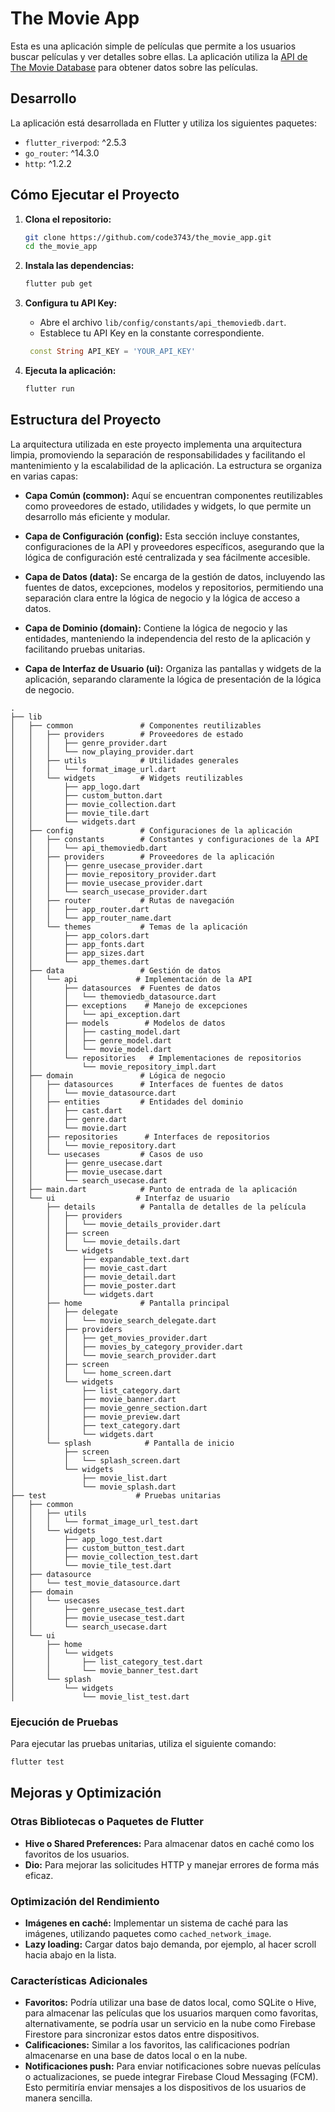 
# The Movie App

Esta es una aplicación simple de películas que permite a los usuarios buscar películas y ver detalles sobre ellas. La aplicación utiliza la [API de The Movie Database](https://www.themoviedb.org/) para obtener datos sobre las películas.

## Desarrollo

La aplicación está desarrollada en Flutter y utiliza los siguientes paquetes:

- `flutter_riverpod`: ^2.5.3
- `go_router`: ^14.3.0
- `http`: ^1.2.2

## Cómo Ejecutar el Proyecto

1. **Clona el repositorio:**
   ```bash
   git clone https://github.com/code3743/the_movie_app.git
   cd the_movie_app
   ```

2. **Instala las dependencias:**
   ```bash
   flutter pub get
   ```

3. **Configura tu API Key:**
   - Abre el archivo `lib/config/constants/api_themoviedb.dart`.
   - Establece tu API Key en la constante correspondiente.

   ```dart
    const String API_KEY = 'YOUR_API_KEY'
    ```

4. **Ejecuta la aplicación:**
   ```bash
   flutter run
   ```

## Estructura del Proyecto

La arquitectura utilizada en este proyecto implementa una arquitectura limpia, promoviendo la separación de responsabilidades y facilitando el mantenimiento y la escalabilidad de la aplicación. La estructura se organiza en varias capas:

- **Capa Común (common):** Aquí se encuentran componentes reutilizables como proveedores de estado, utilidades y widgets, lo que permite un desarrollo más eficiente y modular.

- **Capa de Configuración (config):** Esta sección incluye constantes, configuraciones de la API y proveedores específicos, asegurando que la lógica de configuración esté centralizada y sea fácilmente accesible.

- **Capa de Datos (data):** Se encarga de la gestión de datos, incluyendo las fuentes de datos, excepciones, modelos y repositorios, permitiendo una separación clara entre la lógica de negocio y la lógica de acceso a datos.

- **Capa de Dominio (domain):** Contiene la lógica de negocio y las entidades, manteniendo la independencia del resto de la aplicación y facilitando pruebas unitarias.

- **Capa de Interfaz de Usuario (ui):** Organiza las pantallas y widgets de la aplicación, separando claramente la lógica de presentación de la lógica de negocio.

```
.
├── lib
│   ├── common               # Componentes reutilizables
│   │   ├── providers        # Proveedores de estado
│   │   │   ├── genre_provider.dart
│   │   │   └── now_playing_provider.dart
│   │   ├── utils            # Utilidades generales
│   │   │   └── format_image_url.dart
│   │   └── widgets          # Widgets reutilizables
│   │       ├── app_logo.dart
│   │       ├── custom_button.dart
│   │       ├── movie_collection.dart
│   │       ├── movie_tile.dart
│   │       └── widgets.dart
│   ├── config               # Configuraciones de la aplicación
│   │   ├── constants        # Constantes y configuraciones de la API
│   │   │   └── api_themoviedb.dart
│   │   ├── providers        # Proveedores de la aplicación
│   │   │   ├── genre_usecase_provider.dart
│   │   │   ├── movie_repository_provider.dart
│   │   │   ├── movie_usecase_provider.dart
│   │   │   └── search_usecase_provider.dart
│   │   ├── router           # Rutas de navegación
│   │   │   ├── app_router.dart
│   │   │   └── app_router_name.dart
│   │   └── themes           # Temas de la aplicación
│   │       ├── app_colors.dart
│   │       ├── app_fonts.dart
│   │       ├── app_sizes.dart
│   │       └── app_themes.dart
│   ├── data                 # Gestión de datos
│   │   └── api             # Implementación de la API
│   │       ├── datasources  # Fuentes de datos
│   │       │   └── themoviedb_datasource.dart
│   │       ├── exceptions    # Manejo de excepciones
│   │       │   └── api_exception.dart
│   │       ├── models        # Modelos de datos
│   │       │   ├── casting_model.dart
│   │       │   ├── genre_model.dart
│   │       │   └── movie_model.dart
│   │       └── repositories   # Implementaciones de repositorios
│   │           └── movie_repository_impl.dart
│   ├── domain               # Lógica de negocio
│   │   ├── datasources      # Interfaces de fuentes de datos
│   │   │   └── movie_datasource.dart
│   │   ├── entities         # Entidades del dominio
│   │   │   ├── cast.dart
│   │   │   ├── genre.dart
│   │   │   └── movie.dart
│   │   ├── repositories      # Interfaces de repositorios
│   │   │   └── movie_repository.dart
│   │   └── usecases         # Casos de uso
│   │       ├── genre_usecase.dart
│   │       ├── movie_usecase.dart
│   │       └── search_usecase.dart
│   ├── main.dart            # Punto de entrada de la aplicación
│   └── ui                  # Interfaz de usuario
│       ├── details          # Pantalla de detalles de la película
│       │   ├── providers
│       │   │   └── movie_details_provider.dart
│       │   ├── screen
│       │   │   └── movie_details.dart
│       │   └── widgets
│       │       ├── expandable_text.dart
│       │       ├── movie_cast.dart
│       │       ├── movie_detail.dart
│       │       ├── movie_poster.dart
│       │       └── widgets.dart
│       ├── home             # Pantalla principal
│       │   ├── delegate
│       │   │   └── movie_search_delegate.dart
│       │   ├── providers
│       │   │   ├── get_movies_provider.dart
│       │   │   ├── movies_by_category_provider.dart
│       │   │   └── movie_search_provider.dart
│       │   ├── screen
│       │   │   └── home_screen.dart
│       │   └── widgets
│       │       ├── list_category.dart
│       │       ├── movie_banner.dart
│       │       ├── movie_genre_section.dart
│       │       ├── movie_preview.dart
│       │       ├── text_category.dart
│       │       └── widgets.dart
│       └── splash            # Pantalla de inicio
│           ├── screen
│           │   └── splash_screen.dart
│           └── widgets
│               ├── movie_list.dart
│               └── movie_splash.dart
├── test                    # Pruebas unitarias
│   ├── common
│   │   ├── utils
│   │   │   └── format_image_url_test.dart
│   │   └── widgets
│   │       ├── app_logo_test.dart
│   │       ├── custom_button_test.dart
│   │       ├── movie_collection_test.dart
│   │       └── movie_tile_test.dart
│   ├── datasource
│   │   └── test_movie_datasource.dart
│   ├── domain
│   │   └── usecases
│   │       ├── genre_usecase_test.dart
│   │       ├── movie_usecase_test.dart
│   │       └── search_usecase.dart
│   └── ui
│       ├── home
│       │   └── widgets
│       │       ├── list_category_test.dart
│       │       └── movie_banner_test.dart
│       └── splash
│           └── widgets
│               └── movie_list_test.dart
```

### Ejecución de Pruebas

Para ejecutar las pruebas unitarias, utiliza el siguiente comando:

```bash
flutter test
```

## Mejoras y Optimización

### Otras Bibliotecas o Paquetes de Flutter

- **Hive o Shared Preferences:** Para almacenar datos en caché como los favoritos de los usuarios.
- **Dio:** Para mejorar las solicitudes HTTP y manejar errores de forma más eficaz.

### Optimización del Rendimiento

- **Imágenes en caché:** Implementar un sistema de caché para las imágenes, utilizando paquetes como `cached_network_image`.
- **Lazy loading:** Cargar datos bajo demanda, por ejemplo, al hacer scroll hacia abajo en la lista.

### Características Adicionales

- **Favoritos:** Podría utilizar una base de datos local, como SQLite o Hive, para almacenar las películas que los usuarios marquen como favoritas, alternativamente, se podría usar un servicio en la nube como Firebase Firestore para sincronizar estos datos entre dispositivos.
- **Calificaciones:** Similar a los favoritos, las calificaciones podrían almacenarse en una base de datos local o en la nube.
- **Notificaciones push:** Para enviar notificaciones sobre nuevas películas o actualizaciones, se puede integrar Firebase Cloud Messaging (FCM). Esto permitiría enviar mensajes a los dispositivos de los usuarios de manera sencilla.

